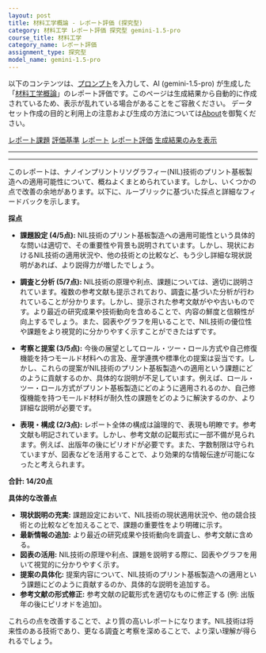 ```yaml
---
layout: post
title: 材料工学概論 - レポート評価 (探究型)
category: 材料工学 レポート評価 探究型 gemini-1.5-pro
course_title: 材料工学
category_name: レポート評価
assignment_type: 探究型
model_name: gemini-1.5-pro
---
```


以下のコンテンツは、[プロンプト](http://127.0.0.1:8000/generated/材料工学/gemini-1.5-pro/prompt_レポート評価-探究型.md)を入力して、AI (gemini-1.5-pro) が生成した「[材料工学概論](/contents/材料工学/)」のレポート評価です。このページは生成結果から自動的に作成されているため、表示が乱れている場合があることをご容赦ください。
データセット作成の目的と利用上の注意および生成の方法については[About](/About)を御覧ください。

[レポート課題](../レポート課題-探究型)
[評価基準](../評価基準-探究型)
[レポート](../レポート-探究型)
[レポート評価](../レポート評価-探究型)
[生成結果のみを表示](http://127.0.0.1:8000/generated/材料工学/gemini-1.5-pro/レポート評価-探究型.md)
  

***
***
  
このレポートは、ナノインプリントリソグラフィー(NIL)技術のプリント基板製造への適用可能性について、概ねよくまとめられています。しかし、いくつかの点で改善の余地があります。以下に、ルーブリックに基づいた採点と詳細なフィードバックを示します。

**採点**

* **課題設定 (4/5点):** NIL技術のプリント基板製造への適用可能性という具体的な問いは適切で、その重要性や背景も説明されています。しかし、現状におけるNIL技術の適用状況や、他の技術との比較など、もう少し詳細な現状説明があれば、より説得力が増したでしょう。

* **調査と分析 (5/7点):** NIL技術の原理や利点、課題については、適切に説明されています。複数の参考文献も提示されており、調査に基づいた分析が行われていることが分かります。しかし、提示された参考文献がやや古いものです。より最近の研究成果や技術動向を含めることで、内容の鮮度と信頼性が向上するでしょう。また、図表やグラフを用いることで、NIL技術の優位性や課題をより視覚的に分かりやすく示すことができたはずです。

* **考察と提案 (3/5点):**  今後の展望としてロール・ツー・ロール方式や自己修復機能を持つモールド材料への言及、産学連携や標準化の提案は妥当です。しかし、これらの提案がNIL技術のプリント基板製造への適用という課題にどのように貢献するのか、具体的な説明が不足しています。例えば、ロール・ツー・ロール方式がプリント基板製造にどのように適用されるのか、自己修復機能を持つモールド材料が耐久性の課題をどのように解決するのか、より詳細な説明が必要です。

* **表現・構成 (2/3点):** レポート全体の構成は論理的で、表現も明瞭です。参考文献も明記されています。しかし、参考文献の記載形式に一部不備が見られます。例えば、出版年の後にピリオドが必要です。また、字数制限は守られていますが、図表などを活用することで、より効果的な情報伝達が可能になったと考えられます。

**合計: 14/20点**

**具体的な改善点**

* **現状説明の充実:** 課題設定において、NIL技術の現状適用状況や、他の競合技術との比較などを加えることで、課題の重要性をより明確に示す。
* **最新情報の追加:** より最近の研究成果や技術動向を調査し、参考文献に含める。
* **図表の活用:** NIL技術の原理や利点、課題を説明する際に、図表やグラフを用いて視覚的に分かりやすく示す。
* **提案の具体化:** 提案内容について、NIL技術のプリント基板製造への適用という課題にどのように貢献するのか、具体的な説明を追加する。
* **参考文献の形式修正:** 参考文献の記載形式を適切なものに修正する (例: 出版年の後にピリオドを追加)。


これらの点を改善することで、より質の高いレポートになります。NIL技術は将来性のある技術であり、更なる調査と考察を深めることで、より深い理解が得られるでしょう。
